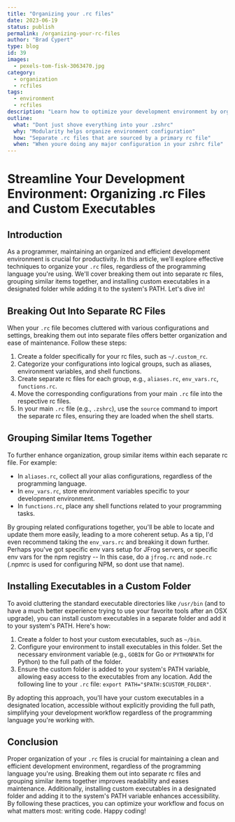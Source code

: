```yaml
---
title: "Organizing your .rc files"
date: 2023-06-19
status: publish
permalink: /organizing-your-rc-files
author: "Brad Cypert"
type: blog
id: 39
images:
  - pexels-tom-fisk-3063470.jpg
category:
  - organization
  - rcfiles
tags:
  - environment
  - rcfiles
description: "Learn how to optimize your development environment by organizing .rc files and managing custom executables. Discover effective techniques for breaking out .rc files into separate categories, grouping similar items together, and installing custom executables in a designated folder. Enhance your workflow and productivity, regardless of the programming language you're using."
outline:
  what: "Dont just shove everything into your .zshrc"
  why: "Modularity helps organize environment configuration"
  how: "Separate .rc files that are sourced by a primary rc file"
  when: "When youre doing any major configuration in your zshrc file"
---
```


# Streamline Your Development Environment: Organizing .rc Files and Custom Executables

## Introduction
As a programmer, maintaining an organized and efficient development environment is crucial for productivity. In this article, we'll explore effective techniques to organize your `.rc` files, regardless of the programming language you're using. We'll cover breaking them out into separate rc files, grouping similar items together, and installing custom executables in a designated folder while adding it to the system's PATH. Let's dive in!

## Breaking Out Into Separate RC Files
When your `.rc` file becomes cluttered with various configurations and settings, breaking them out into separate files offers better organization and ease of maintenance. Follow these steps:

1. Create a folder specifically for your rc files, such as `~/.custom_rc`.
2. Categorize your configurations into logical groups, such as aliases, environment variables, and shell functions.
3. Create separate rc files for each group, e.g., `aliases.rc`, `env_vars.rc`, `functions.rc`.
4. Move the corresponding configurations from your main `.rc` file into the respective rc files.
5. In your main `.rc` file (e.g., `.zshrc`), use the `source` command to import the separate rc files, ensuring they are loaded when the shell starts.

## Grouping Similar Items Together
To further enhance organization, group similar items within each separate rc file. For example:

- In `aliases.rc`, collect all your alias configurations, regardless of the programming language.
- In `env_vars.rc`, store environment variables specific to your development environment.
- In `functions.rc`, place any shell functions related to your programming tasks.

By grouping related configurations together, you'll be able to locate and update them more easily, leading to a more coherent setup. As a tip, I'd even recommend taking the `env_vars.rc` and breaking it down further. Perhaps you've got specific env vars setup for JFrog servers, or specific env vars for the npm registry -- In this case, do a `jfrog.rc` and `node.rc` (.npmrc is used for configuring NPM, so dont use that name).

## Installing Executables in a Custom Folder
To avoid cluttering the standard executable directories like `/usr/bin` (and to have a much better experience trying to use your favorite tools after an OSX upgrade), you can install custom executables in a separate folder and add it to your system's PATH. Here's how:

1. Create a folder to host your custom executables, such as `~/bin`.
2. Configure your environment to install executables in this folder. Set the necessary environment variable (e.g., `GOBIN` for Go or `PYTHONPATH` for Python) to the full path of the folder.
3. Ensure the custom folder is added to your system's PATH variable, allowing easy access to the executables from any location. Add the following line to your `.rc` file: `export PATH="$PATH:$CUSTOM_FOLDER"`.

By adopting this approach, you'll have your custom executables in a designated location, accessible without explicitly providing the full path, simplifying your development workflow regardless of the programming language you're working with.

## Conclusion
Proper organization of your `.rc` files is crucial for maintaining a clean and efficient development environment, regardless of the programming language you're using. Breaking them out into separate rc files and grouping similar items together improves readability and eases maintenance. Additionally, installing custom executables in a designated folder and adding it to the system's PATH variable enhances accessibility. By following these practices, you can optimize your workflow and focus on what matters most: writing code. Happy coding!
